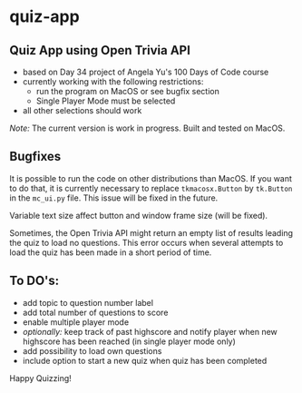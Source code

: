 # quiz-app

## **Quiz App using Open Trivia API**

- based on Day 34 project of Angela Yu's 100 Days of Code course
- currently working with the following restrictions:
  - run the program on MacOS or see bugfix section
  - Single Player Mode must be selected
- all other selections should work

*Note:* The current version is work in progress. Built and tested on MacOS. 

## **Bugfixes**
It is possible to run the code on other distributions than MacOS. If you want to do that, it is currently necessary to replace `tkmacosx.Button` by `tk.Button` in the `mc_ui.py` file. This issue will be fixed in the future.

Variable text size affect button and window frame size (will be fixed). 

Sometimes, the Open Trivia API might return an empty list of results leading the quiz to load no questions. This error occurs when several attempts to load the quiz has been made in a short period of time.

## **To DO's:**
- add topic to question number label
- add total number of questions to score
- enable multiple player mode
- *optionally:* keep track of past highscore and notify player when new highscore has been reached (in single player mode only)
- add possibility to load own questions
- include option to start a new quiz when quiz has been completed


Happy Quizzing!

